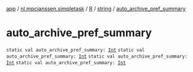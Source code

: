 [app](../../../index.md) / [nl.mpcjanssen.simpletask](../../index.md) / [R](../index.md) / [string](index.md) / [auto_archive_pref_summary](.)

# auto_archive_pref_summary

`static val auto_archive_pref_summary: `[`Int`](https://kotlinlang.org/api/latest/jvm/stdlib/kotlin/-int/index.html)
`static val auto_archive_pref_summary: `[`Int`](https://kotlinlang.org/api/latest/jvm/stdlib/kotlin/-int/index.html)
`static val auto_archive_pref_summary: `[`Int`](https://kotlinlang.org/api/latest/jvm/stdlib/kotlin/-int/index.html)
`static val auto_archive_pref_summary: `[`Int`](https://kotlinlang.org/api/latest/jvm/stdlib/kotlin/-int/index.html)